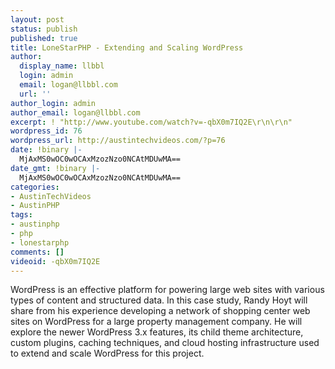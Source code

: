 ```yaml
---
layout: post
status: publish
published: true
title: LoneStarPHP - Extending and Scaling WordPress
author:
  display_name: llbbl
  login: admin
  email: logan@llbbl.com
  url: ''
author_login: admin
author_email: logan@llbbl.com
excerpt: ! "http://www.youtube.com/watch?v=-qbX0m7IQ2E\r\n\r\n"
wordpress_id: 76
wordpress_url: http://austintechvideos.com/?p=76
date: !binary |-
  MjAxMS0wOC0wOCAxMzozNzo0NCAtMDUwMA==
date_gmt: !binary |-
  MjAxMS0wOC0wOCAxMzozNzo0NCAtMDUwMA==
categories:
- AustinTechVideos
- AustinPHP
tags:
- austinphp
- php
- lonestarphp
comments: []
videoid: -qbX0m7IQ2E
---
```

<p>WordPress is an effective platform for powering large web sites with various types of content and structured data.
 In this case study, Randy Hoyt will share from his experience developing a network of shopping center web sites on
 WordPress for a large property management company. He will explore the newer WordPress 3.x features, its child
 theme architecture, custom plugins, caching techniques, and cloud hosting infrastructure used to extend and scale
 WordPress for this project.</p>
